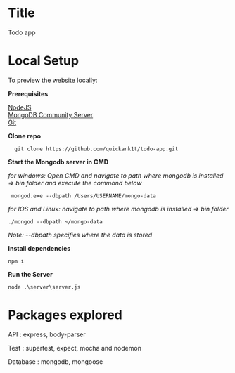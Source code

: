 # Title

Todo app

# Local Setup

To preview the website locally:<br>

<strong>Prerequisites</strong><br>

  <a href="https://nodejs.org/en/download/">NodeJS</a><br>
  <a href="https://www.mongodb.com/download-center#community">MongoDB Community Server</a><br>
  <a href="https://git-scm.com/downloads"> Git </a><br>

<strong>Clone repo</strong><br>

```
  git clone https://github.com/quickank1t/todo-app.git
```

<strong>Start the Mongodb server in CMD</strong>

<i>for windows: Open CMD and navigate to path where mongodb is installed => bin folder and execute the commond below</i>
 ```
  mongod.exe --dbpath /Users/USERNAME/mongo-data
 ```  

<i>for IOS and Linux: navigate to path where mongodb is installed => bin folder</i><br>
 ```
 ./mongod --dbpath ~/mongo-data
 ```
 <i>Note: --dbpath specifies where the data is stored</i>

 <strong>Install dependencies</strong>
  ```
  npm i
  ```
<strong>Run the Server</strong>
  ```
  node .\server\server.js
  ```

# Packages explored

API : express, body-parser

Test : supertest, expect, mocha and nodemon

Database : mongodb, mongoose
